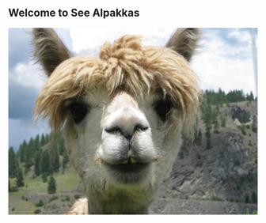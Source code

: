 ## Welcome to See Alpakkas
![alpakka]

[alpakka]: https://github.com/LaBSo/alpakka/blob/master/alpaca.jpg
